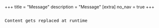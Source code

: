 +++
title = "Message"
description = "Message"
[extra]
no_nav = true
+++

<pre>
  <div id="message">Content gets replaced at runtime</div>
</pre>
